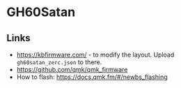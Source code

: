 # GH60Satan

## Links

* https://kbfirmware.com/ - to modify the layout. Upload `gh60satan_zerc.json` to there.
* https://github.com/qmk/qmk_firmware
* How to flash: https://docs.qmk.fm/#/newbs_flashing
